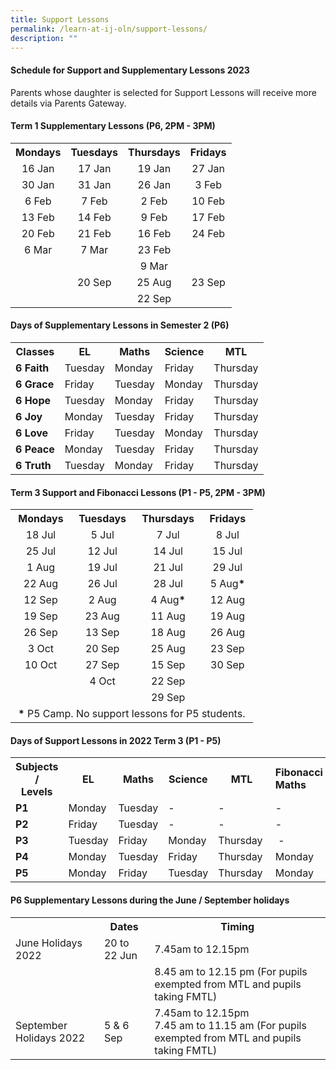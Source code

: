 ```yaml
---
title: Support Lessons
permalink: /learn-at-ij-oln/support-lessons/
description: ""
---
```

<h4><strong>Schedule for Support and Supplementary Lessons 2023</strong></h4>
<p>Parents whose daughter is selected for Support Lessons will receive more details via Parents Gateway.&nbsp;</p>
<h4><strong>Term 1 Supplementary Lessons (P6, 2PM - 3PM)</strong></h4>
<table class="iveo_table ives_tab_simple2 ive_eobj_center">
<tbody>
<tr>
<th style="text-align: center;">Mondays</th>
<th style="text-align: center;">Tuesdays</th>
<th style="text-align: center;">Thursdays</th>
<th style="text-align: center;">Fridays</th>
</tr>
<tr>
<td style="text-align: center;">16 Jan</td>
<td style="text-align: center;">17 Jan</td>
<td style="text-align: center;">19 Jan</td>
<td style="text-align: center;">27 Jan</td>
</tr>
<tr>
<td style="text-align: center;">30 Jan</td>
<td style="text-align: center;">31 Jan</td>
<td style="text-align: center;">26 Jan</td>
<td style="text-align: center;">3 Feb</td>
</tr>
<tr>
<td style="text-align: center;">6 Feb</td>
<td style="text-align: center;">7 Feb</td>
<td style="text-align: center;">2 Feb</td>
<td style="text-align: center;">10 Feb</td>
</tr>
<tr>
<td style="text-align: center;">13 Feb</td>
<td style="text-align: center;">14 Feb</td>
<td style="text-align: center;">9 Feb</td>
<td style="text-align: center;">17 Feb</td>
</tr>
<tr>
<td style="text-align: center;">20 Feb</td>
<td style="text-align: center;">21 Feb</td>
<td style="text-align: center;">16 Feb</td>
<td style="text-align: center;">24 Feb</td>
</tr>
<tr>
<td style="text-align: center;">6 Mar</td>
<td style="text-align: center;">7 Mar</td>
<td style="text-align: center;">23 Feb</td>
<td style="text-align: center;"> </td>
</tr>
<tr>
<td style="text-align: center;">&nbsp;</td>
<td style="text-align: center;"> </td>
<td style="text-align: center;">9 Mar</td>
<td style="text-align: center;"> </td>
</tr>
<tr>
<td style="text-align: center;">&nbsp;</td>
<td style="text-align: center;">20 Sep</td>
<td style="text-align: center;">25 Aug</td>
<td style="text-align: center;">23 Sep</td>
</tr>
<tr>
<td style="text-align: center;">&nbsp;</td>
<td style="text-align: center;">&nbsp;</td>
<td style="text-align: center;">22 Sep</td>
<td style="text-align: center;">&nbsp;</td>
</tr>
</tbody>
</table>
<h4><strong>Days of Supplementary Lessons in Semester 2 (P6)</strong></h4>
<table>
<tbody>
<tr>
<th>Classes</th>
<th>EL</th>
<th>Maths</th>
<th>Science</th>
<th>MTL</th>
</tr>
<tr>
<td><strong>6 Faith</strong></td>
<td>Tuesday</td>
<td>Monday</td>
<td>Friday</td>
<td>Thursday</td>
</tr>
<tr>
<td><strong>6 Grace</strong></td>
<td>Friday</td>
<td>Tuesday</td>
<td>Monday</td>
<td>Thursday</td>
</tr>
<tr>
<td><strong>6 Hope</strong></td>
<td>Tuesday</td>
<td>Monday</td>
<td>Friday</td>
<td>Thursday</td>
</tr>
<tr>
<td><strong>6 Joy</strong></td>
<td>Monday</td>
<td>Tuesday</td>
<td>Friday</td>
<td>Thursday</td>
</tr>
<tr>
<td><strong>6 Love</strong></td>
<td>Friday</td>
<td>Tuesday</td>
<td>Monday</td>
<td>Thursday</td>
</tr>
<tr>
<td><strong>6 Peace</strong></td>
<td>Monday</td>
<td>Tuesday</td>
<td>Friday</td>
<td>Thursday</td>
</tr>
<tr>
<td><strong>6 Truth</strong></td>
<td>Tuesday</td>
<td>Monday</td>
<td>Friday</td>
<td>Thursday</td>
</tr>
</tbody>
</table>
<h4><strong>Term 3 Support and Fibonacci Lessons (P1 - P5, 2PM - 3PM)</strong></h4>
<table>
<tbody>
<tr>
<th style="text-align: center;">Mondays</th>
<th style="text-align: center;">Tuesdays</th>
<th style="text-align: center;">Thursdays</th>
<th style="text-align: center;">Fridays</th>
</tr>
<tr>
<td style="text-align: center;">18 Jul</td>
<td style="text-align: center;">5 Jul</td>
<td style="text-align: center;">7 Jul</td>
<td style="text-align: center;">8 Jul</td>
</tr>
<tr>
<td style="text-align: center;">25 Jul</td>
<td style="text-align: center;">12 Jul</td>
<td style="text-align: center;">14 Jul</td>
<td style="text-align: center;">15 Jul</td>
</tr>
<tr>
<td style="text-align: center;">1 Aug</td>
<td style="text-align: center;">19 Jul</td>
<td style="text-align: center;">21 Jul</td>
<td style="text-align: center;">29 Jul</td>
</tr>
<tr>
<td style="text-align: center;">22 Aug</td>
<td style="text-align: center;">26 Jul</td>
<td style="text-align: center;">28 Jul</td>
<td style="text-align: center;">5 Aug<strong>*</strong></td>
</tr>
<tr>
<td style="text-align: center;">12 Sep</td>
<td style="text-align: center;">2 Aug</td>
<td style="text-align: center;">4 Aug<strong>*</strong></td>
<td style="text-align: center;">12 Aug</td>
</tr>
<tr>
<td style="text-align: center;">19 Sep</td>
<td style="text-align: center;">23 Aug</td>
<td style="text-align: center;">11 Aug</td>
<td style="text-align: center;">19 Aug</td>
</tr>
<tr>
<td style="text-align: center;">26 Sep</td>
<td style="text-align: center;">13 Sep</td>
<td style="text-align: center;">18 Aug</td>
<td style="text-align: center;">26 Aug</td>
</tr>
<tr>
<td style="text-align: center;">3 Oct</td>
<td style="text-align: center;">20 Sep</td>
<td style="text-align: center;">25 Aug</td>
<td style="text-align: center;">23 Sep</td>
</tr>
<tr>
<td style="text-align: center;">10 Oct</td>
<td style="text-align: center;">27 Sep</td>
<td style="text-align: center;">15 Sep</td>
<td style="text-align: center;">30 Sep</td>
</tr>
<tr>
<td style="text-align: center;">&nbsp;</td>
<td style="text-align: center;">4 Oct</td>
<td style="text-align: center;">22 Sep</td>
<td style="text-align: center;">&nbsp;</td>
</tr>
<tr>
<td style="text-align: center;">&nbsp;</td>
<td style="text-align: center;">&nbsp;</td>
<td style="text-align: center;">29 Sep</td>
<td style="text-align: center;">&nbsp;</td>
</tr>
<tr>
<td style="text-align: left;" colspan="4">&nbsp;<strong>*</strong>&nbsp;P5 Camp. No support lessons for P5 students.&nbsp;</td>
</tr>
</tbody>
</table>
<h4><strong>Days of Support Lessons in 2022 Term 3 (P1 - P5)</strong></h4>
<table>
<tbody>
<tr>
<th>Subjects /<br />Levels</th>
<th>EL</th>
<th>Maths</th>
<th>Science</th>
<th>MTL</th>
<td><strong>Fibonacci Maths</strong></td>
</tr>
<tr>
<td><strong>P1</strong></td>
<td>Monday</td>
<td>Tuesday</td>
<td>-</td>
<td>-&nbsp;</td>
<td>-</td>
</tr>
<tr>
<td><strong>P2</strong></td>
<td>Friday</td>
<td>Tuesday</td>
<td>-&nbsp;</td>
<td>-&nbsp;</td>
<td>-&nbsp;</td>
</tr>
<tr>
<td><strong>P3</strong></td>
<td>Tuesday</td>
<td>Friday&nbsp;</td>
<td>Monday</td>
<td>Thursday&nbsp;</td>
<td>&nbsp;-</td>
</tr>
<tr>
<td><strong>P4</strong></td>
<td>Monday</td>
<td>Tuesday</td>
<td>Friday</td>
<td>Thursday</td>
<td>Monday</td>
</tr>
<tr>
<td><strong>P5</strong></td>
<td>Monday</td>
<td>Friday</td>
<td>Tuesday</td>
<td>Thursday</td>
<td>Monday</td>
</tr>
</tbody>
</table>
<h4><strong>P6 Supplementary Lessons during the June / September holidays</strong></h4>
<table>
<tbody>
<tr>
<th>&nbsp;</th>
<th>Dates</th>
<th>Timing</th>
</tr>
<tr>
<td>June Holidays 2022</td>
<td>20 to 22 Jun</td>
<td>7.45am to 12.15pm</td>
</tr>
<tr>
<td>&nbsp;</td>
<td>&nbsp;</td>
<td>8.45 am to 12.15 pm (For pupils exempted from MTL and pupils taking FMTL)</td>
</tr>
<tr>
<td>September Holidays 2022</td>
<td>5 &amp; 6 Sep</td>
<td>7.45am to 12.15pm<br />7.45 am to 11.15 am (For pupils exempted from MTL and pupils taking FMTL)</td>
</tr>
</tbody>
</table>